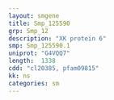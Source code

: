 ```yaml
---
layout: smgene
title: Smp_125590
grp: Smp_12
description: "XK protein 6"
smp: Smp_125590.1
uniprot: "G4VQQ7"
length:  1338
cdd: "cl20385, pfam09815"
kk: ns
categories: sm
---
```

